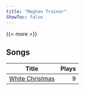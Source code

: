 ```yaml
---
title: "Meghan Trainor"
ShowToc: false
---
```


{{< more >}}

## Songs
Title | Plays 
----- | -----: 
[White Christmas](/songs/white-christmas) | 9

